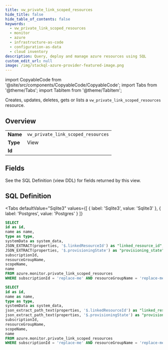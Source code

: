 ```yaml
--- 
title: vw_private_link_scoped_resources
hide_title: false
hide_table_of_contents: false
keywords:
  - vw_private_link_scoped_resources
  - monitor
  - azure
  - infrastructure-as-code
  - configuration-as-data
  - cloud inventory
description: Query, deploy and manage azure resources using SQL
custom_edit_url: null
image: /img/stackql-azure-provider-featured-image.png
---
```


import CopyableCode from '@site/src/components/CopyableCode/CopyableCode';
import Tabs from '@theme/Tabs';
import TabItem from '@theme/TabItem';

Creates, updates, deletes, gets or lists a <code>vw_private_link_scoped_resources</code> resource.

## Overview
<table><tbody>
<tr><td><b>Name</b></td><td><code>vw_private_link_scoped_resources</code></td></tr>
<tr><td><b>Type</b></td><td>View</td></tr>
<tr><td><b>Id</b></td><td><CopyableCode code="azure.monitor.vw_private_link_scoped_resources" /></td></tr>
</tbody></table>

## Fields

See the SQL Definition (view DDL) for fields returned by this view.

## SQL Definition

<Tabs
defaultValue="Sqlite3"
values={[
{ label: 'Sqlite3', value: 'Sqlite3' },
{ label: 'Postgres', value: 'Postgres' }
]}
>
<TabItem value="Sqlite3">

```sql
SELECT
id as id,
name as name,
type as type,
systemData as system_data,
JSON_EXTRACT(properties, '$.linkedResourceId') as "linked_resource_id",
JSON_EXTRACT(properties, '$.provisioningState') as "provisioning_state",
subscriptionId,
resourceGroupName,
scopeName,
name
FROM azure.monitor.private_link_scoped_resources
WHERE subscriptionId = 'replace-me' AND resourceGroupName = 'replace-me' AND scopeName = 'replace-me';
```

</TabItem>
<TabItem value="Postgres">

```sql
SELECT
id as id,
name as name,
type as type,
systemData as system_data,
json_extract_path_text(properties, '$.linkedResourceId') as "linked_resource_id",
json_extract_path_text(properties, '$.provisioningState') as "provisioning_state",
subscriptionId,
resourceGroupName,
scopeName,
name
FROM azure.monitor.private_link_scoped_resources
WHERE subscriptionId = 'replace-me' AND resourceGroupName = 'replace-me' AND scopeName = 'replace-me';
```

</TabItem>
</Tabs>
